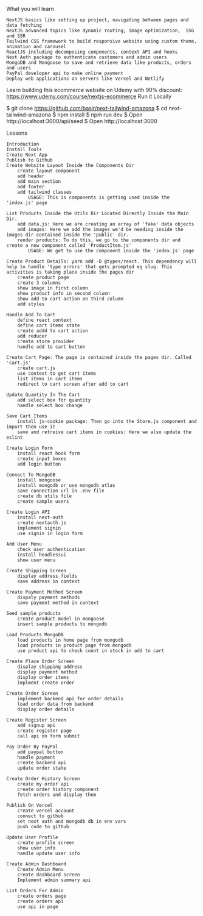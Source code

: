 What you will learn

    NextJS basics like setting up project, navigating between pages and data fetching
    NextJS advanced topics like dynamic routing, image optimization,  SSG and SSR
    Tailwind CSS framework to build responsive website using custom theme, animation and carousel
    ReactJS including decomposing components, context API and hooks
    Next Auth package to authenticate customers and admin users
    MongoDB and Mongoose to save and retrieve data like products, orders and users
    PayPal developer api to make online payment
    Deploy web applications on servers like Vercel and Netlify

Learn building this ecommerce website on Udemy with 90% discount: https://www.udemy.com/course/nextjs-ecommerce
Run it Locally

$ git clone https://github.com/basir/next-tailwind-amazona
$ cd next-tailwind-amazona
$ npm install
$ npm run dev
$ Open http://localhost:3000/api/seed
$ Open http://localhost:3000

Lessons

    Introduction
    Install Tools
    Create Next App
    Publish to Github
    Create Website Layout Inside the Components Dir
        create layout component
        add header
        add main section
        add footer
        add tailwind classes
            USAGE: This is components is getting used inside the 'index.js' page

    List Products Inside the Utils Dir Located Directly Inside the Main Dir.
        add data.js: Here we are creating an array of 'fake' data objects
        add images: Here we add the images we'd be needing inside the images dir contained inside the 'public' dir.
        render products: To do this, we go to the components dir and create a new component called 'ProductItem.js'
            USAGE: We get to use the component inside the 'index.js' page

    Create Product Details: yarn add -D @types/react. This dependency will help to handle 'type errors' that gets prompted eg slug. This activities is taking place inside the pages dir
        create product page
        create 3 columns
        show image in first column
        show product info in second column
        show add to cart action on third column
        add styles

    Handle Add To Cart
        define react context
        define cart items state
        create addd to cart action
        add reducer
        create store provider
        handle add to cart button

    Create Cart Page: The page is contained inside the pages dir. Called 'cart.js'
        create cart.js
        use context to get cart items
        list items in cart items
        redirect to cart screen after add to cart

    Update Quantity In The Cart
        add select box for quantity
        handle select box change

    Save Cart Items
        install js-cookie package: Then go into the Store.js component and import then use it
        save and retreive cart items in cookies: Here we also update the eslint 

    Create Login Form
        install react hook form
        create input boxes
        add login button

    Connect To MongoDB
        install mongoose
        install mongodb or use mongodb atlas
        save connection url in .env file
        create db utils file
        create sample users

    Create Login API
        install next-auth
        create nextauth.js
        implement signin
        use signin in login form

    Add User Menu
        check user authentication
        install headlessui
        show user menu

    Create Shipping Screen
        display address fields
        save address in context

    Create Payment Method Screen
        dispaly payment methods
        save payment method in context

    Seed sample products
        create product model in mongoose
        insert sample products to mongodb

    Load Products MongoDB
        load products in home page from mongodb
        load products in product page from mongodb
        use product api to check count in stock in add to cart

    Create Place Order Screen
        display shipping address
        display payment method
        display order items
        implment create order

    Create Order Screen
        implement backend api for order details
        load order data from backend
        display order details

    Create Register Screen
        add signup api
        create register page
        call api on form submit

    Pay Order By PayPal
        add paypal button
        handle payment
        create backend api
        update order state

    Create Order History Screen
        create my order api
        create order history component
        fetch orders and display them

    Publish On Vercel
        create vercel account
        connect to github
        set next auth and mongodb db in env vars
        push code to github

    Update User Profile
        create profile screen
        show user info
        handle update user info

    Create Admin Dashboard
        Create Admin Menu
        create dashboard screen
        Implement admin summary api

    List Orders For Admin
        create orders page
        create orders api
        use api in page
